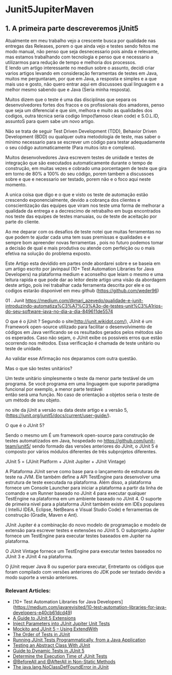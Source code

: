 # Junit5JupiterMaven

## 1. A primeira parte descreveremos jUnit5 

Atualmente em meu trabalho vejo a crescente busca por qualidade nas entregas das Releases,
porem o que ainda vejo e testes sendo feitos me modo manual, não penso que seja desnecessario pois 
ainda e relevante, mas estamos trabalhando com tecnologia e penso que e necessario a utilizarmos para redução de tempo 
e melhoria dos processos. <br/>
E lendo um artigo interessante no mediun sobre o assunto, decidi criar varios artigos levando em consideração ferramentas de testes em Java, 
muitos me perguntaram, por que em Java, a resposta e simples e a que mais uso e gosto, não quero entrar aqui em discussoes qual linguagem e 
a melhor mesmo sabendo que e Java (Seria minha resposta). <br/>
 
Muitos dizem que o teste é uma das disciplinas que separa os desenvolvedores fortes dos fracos e os profissionais dos amadores, penso
que seja um diferencial e que sim, melhora e muito as qualidades dos codigos, outra técnica seria codigo limpo(famoso clean code) e S.O.L.ID, assuntoS para
quem sabe um novo artigo. <br/>
 
Não se trata de seguir Test Driven Development (TDD), Behavior Driven Development (BDD) ou qualquer outra metodologia de teste, 
mas saber o mínimo necessario para se escrever um código para testar adequadamente o seu código automaticamente (Para muitos isto e complexo). <br/>

Muitos desenvolvedores Java escrevem testes de unidade e testes de integração que são executados automaticamente durante o tempo de construção, 
em muitas vezes e cobrado uma porcentagem de teste que gira em torno de 80% a 100% do seu código, porem tambem a discussoes sobre e que e necessario
ser testado, porem não e o foco aqui neste momento. <br/>

A unica coisa que digo e o que e visto os teste de automação estão crescendo exponencialmente, devido a cobrança dos clientes e conscientização das 
equipes que viram nos teste uma forma de melhorar a qualidade da entrega e a decrescimo de retrabalho em bugs encontrados nos teste das equipes de testes manuaias,
ou de teste de aceitação por parte do cliente.  <br/>

Ao me deparar com os desafios de teste notei que muitas ferramentas no que podem te ajudar cada uma tem suas premissas e qualidades e e sempre bom apreender novas 
ferramentas , pois no futuro podemos tomar a decisão de qual e mais produtiva ou atende com perfeição ou o mais efetiva na solução do problema exposto.  <br/>

Este Artigo esta devidido em partes onde abordarei sobre e se baseia em um artigo escrito por javinpaul (10+ Test Automation Libraries for Java Developers) 
na plataforma medium e aconselho que leiam o mesmo e uma leitura rapida e que pode dar ao leitor deste artigo uma visão da abordagem deste artigo, pois irei trabalhar cada
ferramenta descrita por ele e os codigos estarão disponivel em meu github (https://github.com/weder96) 


01 . Junit
https://medium.com/@mari_azevedo/qualidade-e-junit-introduzindo-automatiza%C3%A7%C3%A3o-de-testes-unit%C3%A1rios-do-seu-software-java-no-dia-a-dia-849611de5574

O que é o jUnit ?
Segundo o site(http://junit.wikidot.com/), 
JUnit é um Framework open-source utilizado para facilitar o desenvolvimento de códigos em Java verificando se os resultados gerados pelos métodos são os esperados. Caso não sejam, o JUnit exibe os possíveis erros que estão ocorrendo nos métodos. Essa verificação é chamada de teste unitário ou teste de unidade.

Ao validar esse Afirmação nos deparamos com outra questão.

Mas o que são testes unitários?

Um teste unitário simplesmente o teste da menor parte testável de um programa.
Se você programa em uma linguagem que suporte paradígma funcional por exemplo, a menor parte testável  
então será uma função. No caso de orientação a objetos seria o teste de um método de seu objeto.

no site da jUnit a versão na data deste artigo e a versão 5, (https://junit.org/junit5/docs/current/user-guide/).

O que é o JUnit 5?

Sendo o mesmo um É um framework open-source para construção de testes automatizados em Java, hospedado no
https://github.com/junit-team/junit5/ sendo formado das versões anteriores do JUnit, 
o JUnit 5 é composto por vários módulos diferentes de três subprojetos diferentes.

JUnit 5 = (JUnit Platform + JUnit Jupiter + JUnit Vintage)


A Plataforma JUnit serve como base para o lançamento de estruturas de teste na JVM. 
Ele também define a API TestEngine para desenvolver uma estrutura de teste executada na plataforma. 
Além disso, a plataforma fornece um Console Launcher para iniciar a plataforma a partir da linha de comando e um Runner baseado no JUnit 4 para executar qualquer 
TestEngine na plataforma em um ambiente baseado no JUnit 4. 
O suporte de primeira nivel para a plataforma JUnit também existe em IDEs populares (
IntelliJ IDEA, 
Eclipse, 
NetBeans e
Visual Studio Code) e ferramentas de construção (Gradle, Maven e Ant).

JUnit Jupiter é a combinação do novo modelo de programação e modelo de extensão para escrever testes e extensões no JUnit 5. 
O subprojeto Jupiter fornece um TestEngine para executar testes baseados em Jupiter na plataforma.

O JUnit Vintage fornece um TestEngine para executar testes baseados no JUnit 3 e JUnit 4 na plataforma.

O jUnit requer Java 8 ou superior para executar, Entretanto os códigos que foram compilado com versões anteriores do JDK pode ser testado devido a modo suporte a versão anteriores.


### Relevant Articles:
- [10+ Test Automation Libraries for Java Developers] (https://medium.com/javarevisited/10-test-automation-libraries-for-java-developers-e40cb61dcd49)
- [A Guide to JUnit 5 Extensions](https://www.baeldung.com/junit-5-extensions)
- [Inject Parameters into JUnit Jupiter Unit Tests](https://www.baeldung.com/junit-5-parameters)
- [Mockito and JUnit 5 – Using ExtendWith](https://www.baeldung.com/mockito-junit-5-extension)
- [The Order of Tests in JUnit](https://www.baeldung.com/junit-5-test-order)
- [Running JUnit Tests Programmatically, from a Java Application](https://www.baeldung.com/junit-tests-run-programmatically-from-java)
- [Testing an Abstract Class With JUnit](https://www.baeldung.com/junit-test-abstract-class)
- [Guide to Dynamic Tests in JUnit 5](https://www.baeldung.com/junit5-dynamic-tests)
- [Determine the Execution Time of JUnit Tests](https://www.baeldung.com/junit-test-execution-time)
- [@BeforeAll and @AfterAll in Non-Static Methods](https://www.baeldung.com/java-beforeall-afterall-non-static)
- [The java.lang.NoClassDefFoundError in JUnit](https://www.baeldung.com/junit-noclassdeffounderror)

